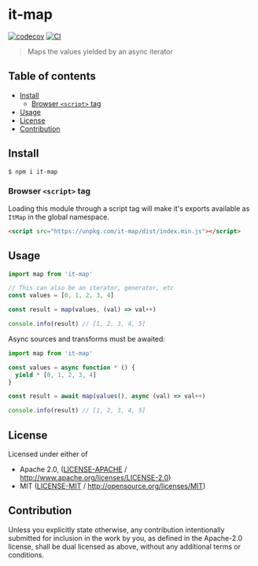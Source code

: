 # it-map <!-- omit in toc -->

[![codecov](https://img.shields.io/codecov/c/github/achingbrain/it.svg?style=flat-square)](https://codecov.io/gh/achingbrain/it)
[![CI](https://img.shields.io/github/actions/workflow/status/achingbrain/it/js-test-and-release.yml?branch=master\&style=flat-square)](https://github.com/achingbrain/it/actions/workflows/js-test-and-release.yml?query=branch%3Amaster)

> Maps the values yielded by an async iterator

## Table of contents <!-- omit in toc -->

- [Install](#install)
  - [Browser `<script>` tag](#browser-script-tag)
- [Usage](#usage)
- [License](#license)
- [Contribution](#contribution)

## Install

```console
$ npm i it-map
```

### Browser `<script>` tag

Loading this module through a script tag will make it's exports available as `ItMap` in the global namespace.

```html
<script src="https://unpkg.com/it-map/dist/index.min.js"></script>
```

## Usage

```javascript
import map from 'it-map'

// This can also be an iterator, generator, etc
const values = [0, 1, 2, 3, 4]

const result = map(values, (val) => val++)

console.info(result) // [1, 2, 3, 4, 5]
```

Async sources and transforms must be awaited:

```javascript
import map from 'it-map'

const values = async function * () {
  yield * [0, 1, 2, 3, 4]
}

const result = await map(values(), async (val) => val++)

console.info(result) // [1, 2, 3, 4, 5]
```

## License

Licensed under either of

- Apache 2.0, ([LICENSE-APACHE](LICENSE-APACHE) / <http://www.apache.org/licenses/LICENSE-2.0>)
- MIT ([LICENSE-MIT](LICENSE-MIT) / <http://opensource.org/licenses/MIT>)

## Contribution

Unless you explicitly state otherwise, any contribution intentionally submitted for inclusion in the work by you, as defined in the Apache-2.0 license, shall be dual licensed as above, without any additional terms or conditions.
